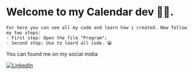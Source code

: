 # Welcome to my Calendar dev 👨‍💻.
```
For here you can see all my code and learn how i created. Now follow my two steps: 
- First step: Open the file "Program";
- Second step: Use to leard all code. 😁
```
You can found me on my social midia
 
<a href="https://www.linkedin.com/in/rafael-gambin/">![LinkedIn](https://img.shields.io/badge/linkedin-%230077B5.svg?style=for-the-badge&logo=linkedin&logoColor=white)</a>
 
